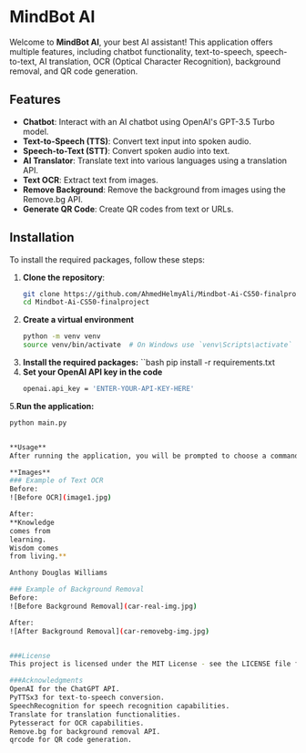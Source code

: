 # MindBot AI

Welcome to **MindBot AI**, your best AI assistant! This application offers multiple features, including chatbot functionality, text-to-speech, speech-to-text, AI translation, OCR (Optical Character Recognition), background removal, and QR code generation.

## Features

- **Chatbot**: Interact with an AI chatbot using OpenAI's GPT-3.5 Turbo model.
- **Text-to-Speech (TTS)**: Convert text input into spoken audio.
- **Speech-to-Text (STT)**: Convert spoken audio into text.
- **AI Translator**: Translate text into various languages using a translation API.
- **Text OCR**: Extract text from images.
- **Remove Background**: Remove the background from images using the Remove.bg API.
- **Generate QR Code**: Create QR codes from text or URLs.

## Installation

To install the required packages, follow these steps:

1. **Clone the repository**:
   ```bash
   git clone https://github.com/AhmedHelmyAli/Mindbot-Ai-CS50-finalproject.git
   cd Mindbot-Ai-CS50-finalproject
2. **Create a virtual environment**
   ```bash
   python -m venv venv
   source venv/bin/activate  # On Windows use `venv\Scripts\activate`
3. **Install the required packages:**
   ``bash
   pip install -r requirements.txt
4. **Set your OpenAI API key in the code**
   ```bash
   openai.api_key = 'ENTER-YOUR-API-KEY-HERE'
5.**Run the application:**
  ```bash
  python main.py


**Usage**
After running the application, you will be prompted to choose a command from the available features. Follow the on-screen instructions to interact with each feature.

**Images**
### Example of Text OCR
Before:
![Before OCR](image1.jpg)

After:
**Knowledge
comes from
learning.
Wisdom comes
from living.**

Anthony Douglas Williams

### Example of Background Removal
Before:
![Before Background Removal](car-real-img.jpg)

After:
![After Background Removal](car-removebg-img.jpg)


###License
This project is licensed under the MIT License - see the LICENSE file for details.

###Acknowledgments
OpenAI for the ChatGPT API.
PyTTSx3 for text-to-speech conversion.
SpeechRecognition for speech recognition capabilities.
Translate for translation functionalities.
Pytesseract for OCR capabilities.
Remove.bg for background removal API.
qrcode for QR code generation.
